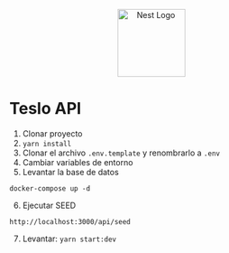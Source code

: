 <p align="center">
  <a href="http://nestjs.com/" target="blank"><img src="https://nestjs.com/img/logo-small.svg" width="120" alt="Nest Logo" /></a>
</p>


# Teslo API

1. Clonar proyecto
2. ```yarn install```
3. Clonar el archivo ```.env.template``` y renombrarlo a ```.env```
4. Cambiar variables de entorno
5. Levantar la base de datos
```
docker-compose up -d
```

6. Ejecutar SEED
```
http://localhost:3000/api/seed
```

7. Levantar: ```yarn start:dev```
